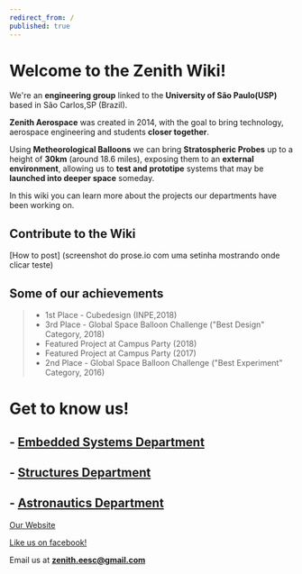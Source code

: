 ```yaml
---
redirect_from: /
published: true
---
```


# Welcome to the Zenith Wiki!

We're an **engineering group** linked to the **University of São Paulo(USP)** based in São Carlos,SP (Brazil).


**Zenith Aerospace** was created in 2014, with the goal to bring technology, aerospace engineering and students **closer together**.


Using **Metheorological Balloons** we can bring **Stratospheric Probes** up to a height of **30km** (around 18.6 miles), exposing them to an **external environment**, allowing us to **test and prototipe** systems that may be **launched into deeper space** someday.


In this wiki you can learn more about the projects our departments have been working on.

## Contribute to the Wiki

[How to post]
(screenshot do prose.io com uma setinha mostrando onde clicar teste)

## Some of our achievements
> - 1st Place - Cubedesign (INPE,2018)
> - 3rd Place - Global Space Balloon Challenge ("Best Design" Category, 2018)
> - Featured Project at Campus Party (2018)
> - Featured Project at Campus Party (2017)
> - 2nd Place - Global Space Balloon Challenge ("Best Experiment" Category, 2016)


# Get to know us!

## - [Embedded Systems Department](https://zenitheesc.github.io/zenith-wiki/embedded.html) 
## - [Structures Department](https://zenitheesc.github.io/zenith-wiki/structures.html) 
## - [Astronautics Department](https://zenitheesc.github.io/zenith-wiki/astronautics.html) 

[Our Website](http://zenith.eesc.usp.br/wp/)

[Like us on facebook!](https://www.facebook.com/zenitheesc/)

Email us at **zenith.eesc@gmail.com**
